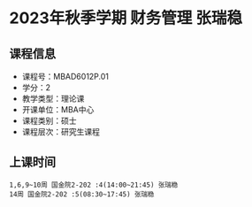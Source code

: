 # 2023年秋季学期 财务管理 张瑞稳






## 课程信息

- 课程号：MBAD6012P.01
- 学分：2
- 教学类型：理论课
- 开课单位：MBA中心
- 课程类别：硕士
- 课程层次：研究生课程

## 上课时间

```
1,6,9~10周 国金院2-202 :4(14:00~21:45) 张瑞稳
14周 国金院2-202 :5(08:30~17:45) 张瑞稳
```

